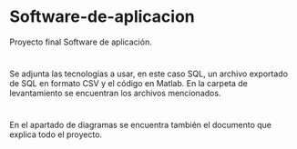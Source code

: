 # Software-de-aplicacion
Proyecto final Software de aplicación.
#
Se adjunta las tecnologías a usar, en este caso SQL, un archivo exportado de SQL en formato CSV y el código en Matlab.
En la carpeta de levantamiento se encuentran los archivos mencionados.
#
En el apartado de diagramas se encuentra también el documento que explica todo el proyecto.
